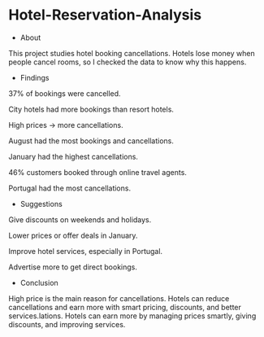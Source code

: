 # Hotel-Reservation-Analysis
- About

This project studies hotel booking cancellations. Hotels lose money when people cancel rooms, so I checked the data to know why this happens.

- Findings

37% of bookings were cancelled.

City hotels had more bookings than resort hotels.

High prices → more cancellations.

August had the most bookings and cancellations.

January had the highest cancellations.

46% customers booked through online travel agents.

Portugal had the most cancellations.

- Suggestions

Give discounts on weekends and holidays.

Lower prices or offer deals in January.

Improve hotel services, especially in Portugal.

Advertise more to get direct bookings.

- Conclusion

High price is the main reason for cancellations.
Hotels can reduce cancellations and earn more with smart pricing, discounts, and better services.lations. Hotels can earn more by managing prices smartly, giving discounts, and improving services.
